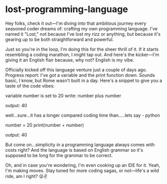 # lost-programming-language
Hey folks, check it out—I'm diving into that ambitious journey every seasoned coder dreams of: crafting my own programming language. I've named it "Lost," not because I've lost my rizz or anything, but because it's gearing up to be both straightforward and powerful.

Just so you're in the loop, I'm doing this for the sheer thrill of it. If it starts resembling a coding marathon, I might tap out. And here's the kicker—I'm giving it an English flair because, why not? English is my vibe.

Officially kicked off this language venture just a couple of days ago. Progress report: I've got a variable and the print function down. Sounds basic, I know, but Rome wasn't built in a day. Here's a snippet to give you a taste of the code vibes:

variable number is set to 20 
write: number plus number 


output: 
40 

well...sure...it has a longer compared coding time than.....lets say - python

number = 20
print(number + number)


output:
40

But come on...simplicity in a programming language always comes with costs right? And the language is based on English grammar so it's supposed to be long for the grammar to be correct.

Oh, and in case you're wondering, I'm even cooking up an IDE for it. Yeah, I'm making moves.
Stay tuned for more coding sagas, or not—life's a wild ride, am I right? 😜✌️
